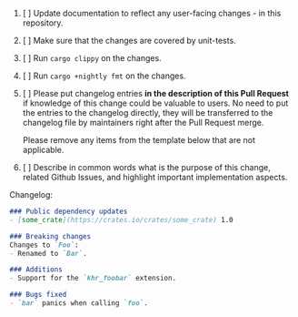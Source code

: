 1. [ ] Update documentation to reflect any user-facing changes - in this repository.

2. [ ] Make sure that the changes are covered by unit-tests.

3. [ ] Run `cargo clippy` on the changes.

4. [ ] Run `cargo +nightly fmt` on the changes.

5. [ ] Please put changelog entries **in the description of this Pull Request**
   if knowledge of this change could be valuable to users. No need to put the
   entries to the changelog directly, they will be transferred to the changelog
   file by maintainers right after the Pull Request merge.

   Please remove any items from the template below that are not applicable.

6. [ ] Describe in common words what is the purpose of this change, related
   Github Issues, and highlight important implementation aspects.

Changelog:
```markdown
### Public dependency updates
- [some_crate](https://crates.io/crates/some_crate) 1.0

### Breaking changes
Changes to `Foo`:
- Renamed to `Bar`.

### Additions
- Support for the `khr_foobar` extension.

### Bugs fixed
- `bar` panics when calling `foo`.
````
